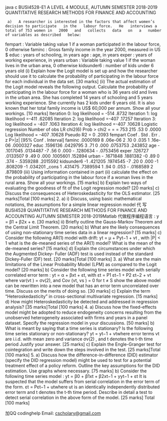java c BUSI4528-E1 A LEVEL 4 MODULE, AUTUMN SEMESTER 2018-2019 QUANTITATIVE RESEARCH METHODS FOR FINANCE AND ACCOUNTING

     a)   A researcher is interested in the factors that affect women’s decision to participate   in the   labour force.   He   interviews a total of 753 women in   2000   and   collects   data   on   a   number   of variables as described   below:
fempart : Variable taking value 1 if a woman participated in the labour force, 0 otherwise faminc : Gross family income in the year 2000, measured in US $ educ : years of schooling, in years age : age, in years exper : years of working experience, in years urban : Variable taking value 1 if the woman lives in the urban area, 0 otherwise kidsunder6 : number of kids under 6 years old (i) Explain how the Logit model is set up and how the researcher should use it to calculate the probability of participating in the labour force for each individual in the data set. [30 marks] (ii) The actual estimation of the Logit model reveals the following output. Calculate the probability of participating in the labour force for a woman who is 36 years old and lives in the urban area. She has completed 14 years of schooling and 5 years working experience. She currently has 2 kids under 6 years old. It is also known that her total family income is US$ 60,000 per annum. Show all your workings. [10 marks] Iteration 0: log likelihood = -514 .8732 Iteration 1: log likelihood =-411 .62085 Iteration 2: log likelihood =-407 .17257 Iteration 3: log likelihood = -407 .1063 Iteration 4: log likelihood =-407 .10628 Logistic regression Number of obs LR chi2(6) Prob > chi2 = = = 753 215 .53 0 .0000 Log likelihood = -407 .10628 Pseudo R2 = 0 .2093 fempart Coef . Std . Err . z P>|z| [95% Conf . Interval] faminc .0000169 8 .06e-06 2 .10 0 .035 1 .16e-06 .0000327 educ .1596136 .0429795 3 .71 0 .000 .0753753 .243852 age - .1017045 .0134487 -7 .56 0 .000 - .1280634 - .0753456 exper .126727 .0133507 9 .49 0 .000 .1005601 .152894 urban - .1671848 .1881382 -0 .89 0 .374 - .5359288 .2015592 kidsunder6 -1 .421205 .1974545 -7 .20 0 .000 -1 .808209 -1 .034201 _cons 1 .431475 .7389594 1 .94 0 .053 - .0168589 2 .879809 (iii) Using information contained in part (ii) calculate the effect on the probability of participating in the labour force if a woman lives in the rural area. Show all your workings. [15 marks] b) Explain two ways of evaluating the goodness of fit of the Logit regression model? [20 marks] c) Discuss the consequences of Heteroskedasticity for the OLS estimator. [25 marks]Total [100 marks] 2. a) i) Discuss, using basic mathematical notations, the assumptions for a simple linear regression model 代 写BUSI4528 QUANTITATIVE RESEARCH METHODS FOR FINANCE AND ACCOUNTING AUTUMN SEMESTER 2018-2019Matlab 代做程序编程语言 : y = β1 + β2x + e. [30 marks] ii) Briefly outline the Gauss-Markov Theorem and the Central Limit Theorem. [20 marks] b) What are the likely consequences of using non-stationary time series data in a linear regression? [15 marks] c) Consider the following AR(1) model with drift: yt = μ + Pyt−1 + vt , with |P| < 1 what is the de-meaned series of the AR(1) model? What is the mean of the de-meaned series? [15 marks] d) Explain the circumstances under which the Augmented Dickey- Fuller (ADF) test is used instead of the standard Dickey-Fuller (DF) test. [20 marks]Total [100 marks] 3. a) What are the main limitations of the Linear Probability Model (LPM) as compared to the Logit model? [20 marks] b) Consider the following time series model with serially correlated error term : yt = α + βxt + εt, with εt = P1 εt−1 + P2 εt−2 + vt where var(vt ) = σv(2), and Cov (vt, vs ) = 0 for t ≠ S show the above model can be rewritten into a new model that has an error term uncorrelated over time. Discuss on the merits of doing so. [30 marks] c) Explain the term “Heteroskedasticity” in cross-sectional multivariate regression. [15 marks] d) How might Heteroskedasticity be detected and addressed in regression analysis? [35 marks]Total [100 marks] 4. a) Discuss how the fixed-effects model might be adopted to reduce endogeneity concerns resulting from the unobserved heterogeneity associated with firms and years in a panel dataset. Specify the regression model in your discussions. [50 marks] b) What is meant by saying that a time series is stationary? Is the following time series stationary or non-stationary? yt = yt−1 + vtwhere error terms vt are i.i.d. with mean zero and variance σv(2) , and t denotes the t-th time period Justify your answer. [25 marks] c) Explain the Engle-Granger test for cointegration and write down the steps involved in the test. [25 marks]Total [100 marks] 5. a) Discuss how the difference-in-difference (DID) estimator (specify the DID regression model) might be used to test for a potential treatment effect of a policy reform. Outline the key assumptions for the DID estimation. Use graphs where necessary. [75 marks] b) Consider the following time series model : yt = β0 + β1xt + β2xt−1 + yyt−1 + εt It is suspected that the model suffers from serial correlation in the error term of the form. εt = Pεt−1 + utwhere ut is an identically independently distributed error term and t denotes the t-th time period. Describe in detail a test to detect serial correlation in the above form of the model. [25 marks] Total [100 marks]

加QQ codinghelp Email: cscholary@gmail.com
